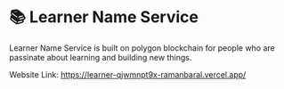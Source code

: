 # 📚 Learner Name Service

Learner Name Service is built on polygon blockchain for people who are passinate about learning and building new things.

Website Link: https://learner-qjwmnpt9x-ramanbaral.vercel.app/


